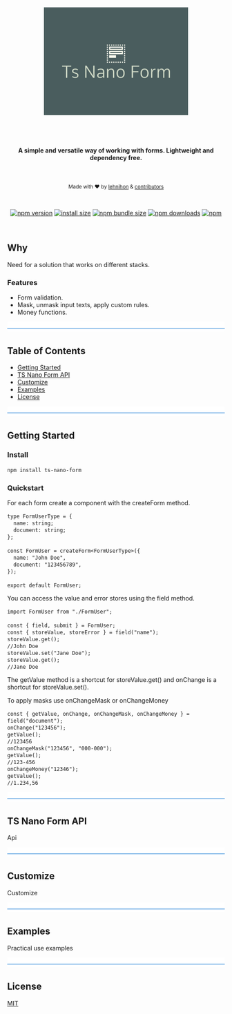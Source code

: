 </br>
<p align="center">
  <img src="./logo.png" alt="tsnanoform" height="250"  />
</p>
<h1 align="center"></h1>
</br>
<p align="center">
  <b>A simple and versatile way of working with forms. Lightweight and dependency free.</b>
</p>
</br>
<p align="center">
  <sub>Made with ❤️ by <a href="https://github.com/lehnihon">lehnihon</a> & <a href="https://github.com/lehnihon/ts-nano-form/graphs/contributors">contributors</a></sub>
</p>

<br />

<div align="center">

[![npm version](https://img.shields.io/npm/v/ts-nano-form.svg?style=flat-square)](https://www.npmjs.org/package/ts-nano-form)
[![install size](https://img.shields.io/badge/dynamic/json?url=https://packagephobia.com/v2/api.json?p=ts-nano-form&query=$.install.pretty&label=install%20size&style=flat-square)](https://packagephobia.now.sh/result?p=ts-nano-form)
[![npm bundle size](https://img.shields.io/bundlephobia/minzip/ts-nano-form?style=flat-square)](https://bundlephobia.com/package/ts-nano-form@latest)
[![npm downloads](https://img.shields.io/npm/dm/ts-nano-form.svg?style=flat-square)](https://www.npmjs.com/package/ts-nano-form)
[![npm](https://img.shields.io/npm/l/ts-nano-form?style=flat-square)](https://github.com/lehnihon/ts-nano-form/blob/main/LICENSE)

</div>

<br />

## Why

Need for a solution that works on different stacks.

### Features

- Form validation.
- Mask, unmask input texts, apply custom rules.
- Money functions.

![divider](./divider.png)

## Table of Contents

- [Getting Started](#getting-started)
- [TS Nano Form API](#ts-nano-form-api)
- [Customize](#customize)
- [Examples](#examples)
- [License](#license)

![divider](./divider.png)

## Getting Started

### Install

```bash
npm install ts-nano-form
```

### Quickstart

For each form create a component with the createForm method.

```tsx
type FormUserType = {
  name: string;
  document: string;
};

const FormUser = createForm<FormUserType>({
  name: "John Doe",
  document: "123456789",
});

export default FormUser;
```

You can access the value and error stores using the field method.

```tsx
import FormUser from "./FormUser";

const { field, submit } = FormUser;
const { storeValue, storeError } = field("name");
storeValue.get();
//John Doe
storeValue.set("Jane Doe");
storeValue.get();
//Jane Doe
```

The getValue method is a shortcut for storeValue.get() and onChange is a shortcut for storeValue.set().

To apply masks use onChangeMask or onChangeMoney

```tsx
const { getValue, onChange, onChangeMask, onChangeMoney } = field("document");
onChange("123456");
getValue();
//123456
onChangeMask("123456", "000-000");
getValue();
//123-456
onChangeMoney("12346");
getValue();
//1.234,56
```

![divider](./divider.png)

## TS Nano Form API

Api

![divider](./divider.png)

## Customize

Customize

![divider](./divider.png)

## Examples

Practical use examples

![divider](./divider.png)

## License

[MIT](/LICENSE)
